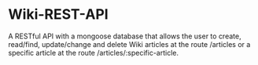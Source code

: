 # Wiki-REST-API
A RESTful API with a mongoose database that allows the user to create, read/find, update/change and delete Wiki articles at the route /articles or
a specific article at the route /articles/:specific-article.
